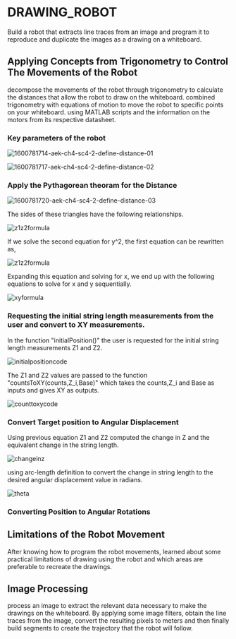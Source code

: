 # DRAWING_ROBOT

 Build a robot that extracts line traces from an image and program it to reproduce and duplicate the images as a drawing on a whiteboard.

## Applying Concepts from Trigonometry to Control The Movements of the Robot

 decompose the movements of the robot through trigonometry to calculate the distances that allow the robot to draw on the whiteboard. combined trigonometry with equations of motion to move the robot to specific points on your whiteboard. using MATLAB scripts and the information on the motors from its respective datasheet.
 
### Key parameters of the robot

![1600781714-aek-ch4-sc4-2-define-distance-01](https://user-images.githubusercontent.com/120835150/219976974-c1f803c2-5d9b-4101-959f-437f8018e150.jpg)
 
![1600781717-aek-ch4-sc4-2-define-distance-02](https://user-images.githubusercontent.com/120835150/219977172-91207024-ee42-460f-9767-39f0e8a19f4d.jpg)

### Apply the Pythagorean theoram for the Distance
![1600781720-aek-ch4-sc4-2-define-distance-03](https://user-images.githubusercontent.com/120835150/219977243-a05363d3-413f-45ab-b290-6ab16278579c.jpg)

The sides of these triangles have the following relationships.

![z1z2formula](https://user-images.githubusercontent.com/120835150/219977685-e6281abd-07eb-432e-b23a-8006e32eab63.PNG)

If we solve the second equation for y^2, the first equation can be rewritten as,

![z1z2formula](https://user-images.githubusercontent.com/120835150/219977759-386c8357-ab19-4bdd-956a-a7634923b913.PNG)

Expanding this equation and solving for x, we end up with the following equations to solve for x and y sequentially.

![xyformula](https://user-images.githubusercontent.com/120835150/219977591-9dbecc8a-928d-42c5-b2c0-7be39d1def9c.PNG)

### Requesting the initial string length measurements from the user and convert to XY measurements.
In the function "initialPosition()" the user is requested for the initial string length measurements Z1 and Z2.

![initialpositioncode](https://user-images.githubusercontent.com/120835150/220167332-600b06ca-ac3f-4dcc-9745-d14a8c46208d.PNG)

The Z1 and Z2 values are passed to the function "countsToXY(counts,Z_i,Base)" which takes the counts,Z_i and Base as inputs and gives XY as outputs.

![counttoxycode](https://user-images.githubusercontent.com/120835150/220167667-3afdcaa2-f0f9-40a5-81bd-dd9201b2dc74.PNG)

### Convert Target position to Angular Displacement

Using previous equation Z1 and Z2 computed the change in Z and the equivalent change in the string length.

![changeinz](https://user-images.githubusercontent.com/120835150/219978265-2519a5d0-0019-43cf-bf7f-4a970163eb93.PNG)

using arc-length definition to convert the change in string length to the desired angular displacement value in radians.

![theta](https://user-images.githubusercontent.com/120835150/219978399-16e5e379-e0ba-45d4-aa4d-e5b29240579f.PNG)
### Converting Position to Angular Rotations


## Limitations of the Robot Movement

 After knowing how to program the robot movements, learned about some practical limitations of drawing using the robot and which areas are preferable to recreate the drawings.
 
## Image Processing

 process an image to extract the relevant data necessary to make the drawings on the whiteboard. By applying some image filters, obtain the line traces from the image, convert the resulting pixels to meters and then finally build segments to create the trajectory that the robot will follow.
